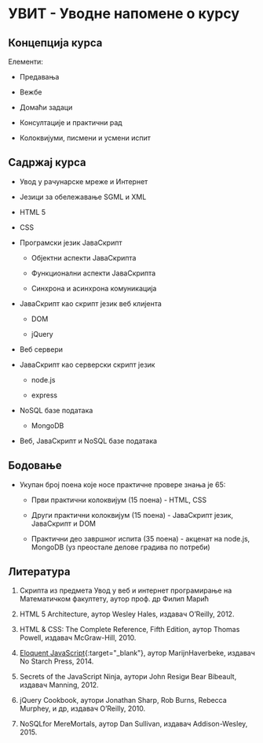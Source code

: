 
# УВИТ - Уводне напомене о курсу

## Концепција курса

Елементи:

- Предавања

- Вежбе

- Домаћи задаци

- Консултације и практични рад

- Колоквијуми, писмени и усмени испит

## Садржај курса

- Увод у рачунарске мреже  и  Интернет

- Језици за обележавање SGML и XML

- HTML 5

- CSS

- Програмски језик ЈаваСкрипт

  - Објектни аспекти ЈаваСкрипта
  
  - Функционални аспекти ЈаваСкрипта
  
  - Синхрона и асинхрона комуникација

- ЈаваСкрипт као скрипт језик веб клијента

  - DOM
  
  - јQuery
  
- Веб сервери

- ЈаваСкрипт као серверски скрипт језик

  - node.js
  
  - еxpress
  
- NoSQL базе података

  - MongoDB

- Веб, ЈаваСкрипт и NoSQL базе података

## Бодовање

- Укупан број поена које носе практичне провере знања је 65:

  - Први практични колоквијум (15 поена) - HTML, CSS

  - Други практични колоквијум (15 поена) - ЈаваСкрипт језик, ЈаваСкрипт и DOM

  - Практични део завршног испита (35 поена) - акценат на node.js, MongoDB (уз преостале делове градива по потреби)

## Литература

1. Скрипта из предмета Увод у веб и интернет програмирање на Математичком факултету, аутор проф. др Филип Марић

1. HTML 5 Architecture, аутор Wesley Hales, издавач O’Reilly, 2012.

1. HTML & CSS: The Complete Reference, Fifth Edition, аутор Thomas Powell, издавач McGraw-Hill, 2010.

1. [Eloquent JavaScript](https://eloquentjavascript.net/){:target="_blank"}, аутор MarijnHaverbeke, издавач No Starch Press, 2014.

1. Secrets of the JavaScript Ninja, аутори John Resigи Bear Bibeault, издавач Manning, 2012.

1. jQuery Cookbook, аутори Jonathan Sharp, Rob Burns, Rebecca Murphey, и др, издавач O’Reilly, 2010.

1. NoSQLfor MereMortals, аутор Dan Sullivan, издавач Addison-Wesley, 2015.

